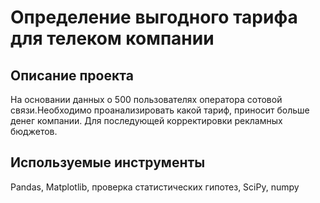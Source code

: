 # Определение выгодного тарифа для телеком компании

## Описание проекта
На основании данных о 500 пользователях оператора сотовой связи.Необходимо проанализировать какой тариф, приносит больше денег компании. Для последующей корректировки рекламных бюджетов.


## Используемые инструменты
Pandas, Matplotlib, проверка статистических гипотез, SciPy, numpy
